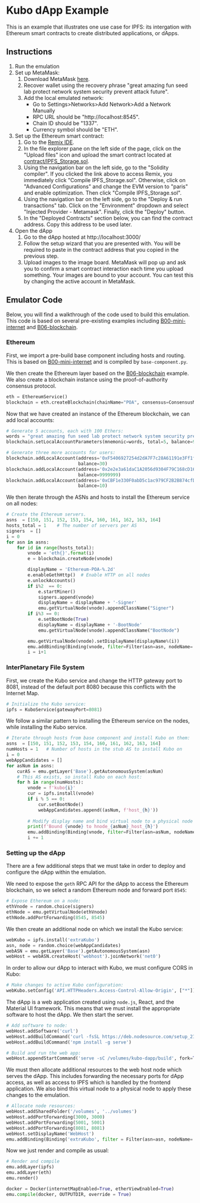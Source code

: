 # Kubo dApp Example
This is an example that illustrates one use case for IPFS: its intergation with Ethereum
smart contracts to create distributed applications, or dApps.

## Instructions

1. Run the emulation
2. Set up MetaMask:
   1. Download MetaMask [here](https://metamask.io/download/).
   2. Recover wallet using the recovery phrase "great amazing fun seed lab protect network system security prevent attack future".
   3. Add the local emulated network:
      - Go to Settings>Networks>Add Network>Add a Network Manually
      - RPC URL should be "http://localhost:8545".
      - Chain ID should be "1337".
      - Currency symbol should be "ETH".
3. Set up the Ethereum smart contract:
   1. Go to the [Remix IDE](https://remix.ethereum.org/#lang=en&optimize=true&runs=200&evmVersion=paris&version=soljson-v0.8.25).
   2. In the file explorer pane on the left side of the page, click on the "Upload files" icon and upload the smart contract located at [contract/IPFS_Storage.sol](contract/IPFS_Storage.sol).
   3. Using the navigation bar on the left side, go to the "Solidity compiler". If you clicked the link above to access Remix, you immediately click "Compile IPFS_Storage.sol". Otherwise, click on "Advanced Configurations" and change the EVM version to "paris" and enable optimization. Then click "Compile IPFS_Storage.sol".
   4. Using the navigation bar on the left side, go to the "Deploy & run transactions" tab. Click on the "Environment" dropdown and select "Injected Provider - Metamask". Finally, click the "Deploy" button.
   5. In the "Deployed Contracts" section below, you can find the contract address. Copy this address to be used later.
3. Open the dApp
   1. Go to the dApp hosted at http://localhost:3000/
   2. Follow the setup wizard that you are presented with. You will be required to paste in the contract address that you copied in the previous step.
   3. Upload images to the image board. MetaMask will pop up and ask you to confirm a smart contract interaction each time you upload something. Your images are bound to your account. You can test this by changing the active account in MetaMask.

## Emulator Code

Below, you will find a walkthrough of the code used to build this emulation. This code is based on several pre-existing examples including [B00-mini-internet](/examples/B00-mini-internet/README.md) and [B06-blockchain](/examples/B06-blockchain/README.md).

### Ethereum

First, we import a pre-build base component including hosts and routing. This is based on [B00-mini-internet](/examples/B00-mini-internet/README.md) and is compiled by `base-component.py`.

We then create the Ethereum layer based on the [B06-blockchain](/examples/B06-blockchain/README.md) example. We also create a blockchain instance using the proof-of-authority consensus protocol.
```python
eth = EthereumService()
blockchain = eth.createBlockchain(chainName="POA", consensus=ConsensusMechanism.POA)
```

Now that we have created an instance of the Ethereum blockchain, we can add local accounts:
```python
# Generate 5 accounts, each with 100 Ethers:
words = "great amazing fun seed lab protect network system security prevent attack future"
blockchain.setLocalAccountParameters(mnemonic=words, total=5, balance=999999999) 

# Generate three more accounts for users:
blockchain.addLocalAccount(address='0xF5406927254d2dA7F7c28A61191e3Ff1f2400fe9',
                           balance=30)
blockchain.addLocalAccount(address='0x2e2e3a61daC1A2056d9304F79C168cD16aAa88e9', 
                           balance=9999999)
blockchain.addLocalAccount(address='0xCBF1e330F0abD5c1ac979CF2B2B874cfD4902E24', 
                           balance=10)
```

We then iterate through the ASNs and hosts to install the Ethereum service on all nodes:
```python
# Create the Ethereum servers. 
asns  = [150, 151, 152, 153, 154, 160, 161, 162, 163, 164]
hosts_total = 1    # The number of servers per AS
signers  = []
i = 0
for asn in asns:
    for id in range(hosts_total):
        vnode = 'eth{}'.format(i)
        e = blockchain.createNode(vnode)

        displayName = 'Ethereum-POA-%.2d'
        e.enableGethHttp()  # Enable HTTP on all nodes
        e.unlockAccounts()
        if i%2  == 0:
            e.startMiner()
            signers.append(vnode)
            displayName = displayName + '-Signer'
            emu.getVirtualNode(vnode).appendClassName("Signer")
        if i%3 == 0:
            e.setBootNode(True)
            displayName = displayName + '-BootNode'
            emu.getVirtualNode(vnode).appendClassName("BootNode")

        emu.getVirtualNode(vnode).setDisplayName(displayName%(i))
        emu.addBinding(Binding(vnode, filter=Filter(asn=asn, nodeName='host_{}'.format(id))))
        i = i+1
```

### InterPlanetary File System

First, we create the Kubo service and change the HTTP gateway port to 8081, instead of the default port 8080 because this conflicts with the Internet Map.
```python
# Initialize the Kubo service:
ipfs = KuboService(gatewayPort=8081)
```

We follow a similar pattern to installing the Ethereum service on the nodes, while installing the Kubo service.
```python
# Iterate through hosts from base component and install Kubo on them:
asns  = [150, 151, 152, 153, 154, 160, 161, 162, 163, 164]
numHosts = 1   # Number of hosts in the stub AS to install Kubo on
i = 0
webAppCandidates = []
for asNum in asns:
    curAS = emu.getLayer('Base').getAutonomousSystem(asNum)
    # This AS exists, so install Kubo on each host:
    for h in range(numHosts):
        vnode = f'kubo{i}'
        cur = ipfs.install(vnode)
        if i % 5 == 0:
            cur.setBootNode()
            webAppCandidates.append((asNum, f'host_{h}'))
        
        # Modify display name and bind virtual node to a physical node in the Emulator:
        print(f'Bound {vnode} to hnode_{asNum}_host_{h}')
        emu.addBinding(Binding(vnode, filter=Filter(asn=asNum, nodeName='host_{}'.format(h), allowBound=True)))
        i += 1
```

### Setting up the dApp

There are a few additional steps that we must take in order to deploy and configure the dApp within the emulation.

We need to expose the `geth` RPC API for the dApp to access the Ethereum blockchain, so we select a random Ethereum node and forward port `8545`:
```python
# Expose Ethereum on a node:
ethVnode = random.choice(signers)
ethNode = emu.getVirtualNode(ethVnode)
ethNode.addPortForwarding(8545, 8545)
```

We then create an additional node on which we install the Kubo service:
```python
webKubo = ipfs.install('extraKubo')
asn, node = random.choice(webAppCandidates)
webASN = emu.getLayer('Base').getAutonomousSystem(asn)
webHost = webASN.createHost('webhost').joinNetwork('net0')
```

In order to allow our dApp to interact with Kubo, we must configure CORS in Kubo:
```python
# Make changes to active Kubo configuration:
webKubo.setConfig('API.HTTPHeaders.Access-Control-Allow-Origin', ["*"])
```

The dApp is a web application created using `node.js`, React, and the Material UI framework. This means that we must install the appropriate software to host the dApp. We then start the server.
```python
# Add software to node:
webHost.addSoftware('curl')
webHost.addBuildCommand('curl -fsSL https://deb.nodesource.com/setup_21.x | bash - && apt update -y && apt install -y nodejs')
webHost.addBuildCommand('npm install -g serve')

# Build and run the web app:
webHost.appendStartCommand('serve -sC /volumes/kubo-dapp/build', fork=True)
```

We must then allocate additional resources to the web host node which serves the dApp. This includes forwarding the necessary ports for dApp access, as well as access to IPFS which is handled by the frontend application. We also bind this virtual node to a physical node to apply these changes to the emulation.
```python
# Allocate node resources:
webHost.addSharedFolder('/volumes', '../volumes')
webHost.addPortForwarding(3000, 3000)
webHost.addPortForwarding(5001, 5001)
webHost.addPortForwarding(8081, 8081)
webHost.setDisplayName('WebHost')
emu.addBinding(Binding('extraKubo', filter = Filter(asn=asn, nodeName='webhost')))
```

Now we just render and compile as usual:
```python
# Render and compile 
emu.addLayer(ipfs)
emu.addLayer(eth)
emu.render()

docker = Docker(internetMapEnabled=True, etherViewEnabled=True)
emu.compile(docker, OUTPUTDIR, override = True)
```
